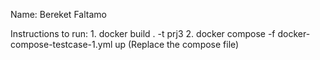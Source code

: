 Name: Bereket Faltamo 

Instructions to run:
    1. docker build . -t prj3
    2. docker compose -f docker-compose-testcase-1.yml up (Replace the compose file)